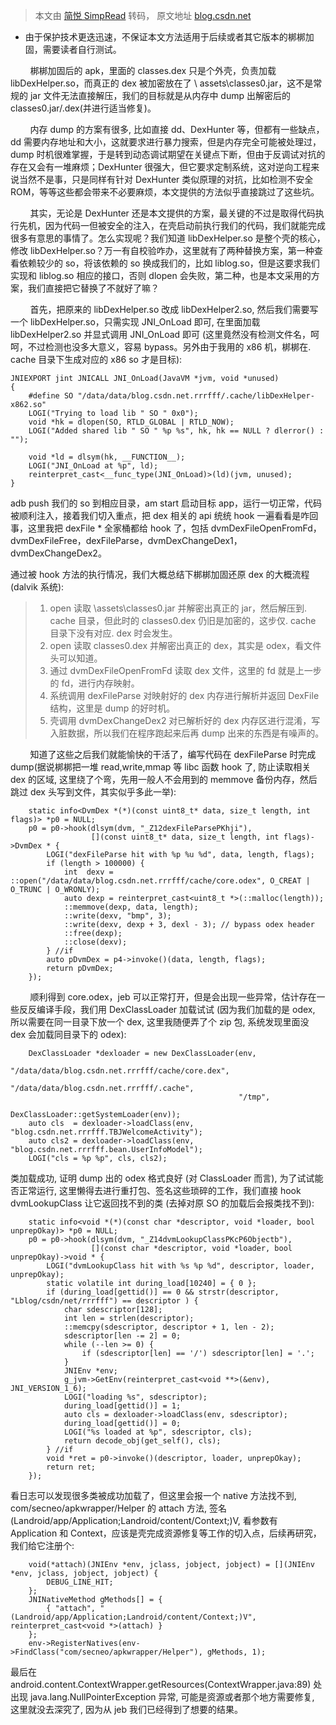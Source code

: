 > 本文由 [简悦 SimpRead](http://ksria.com/simpread/) 转码， 原文地址 [blog.csdn.net](https://blog.csdn.net/rrrfff/article/details/45112283)

*   由于保护技术更迭迅速，不保证本文方法适用于后续或者其它版本的梆梆加固，需要读者自行测试。

        梆梆加固后的 apk，里面的 classes.dex 只是个外壳，负责加载 libDexHelper.so，而真正的 dex 被加密放在了 \ assets\classes0.jar，这不是常规的 jar 文件无法直接解压，我们的目标就是从内存中 dump 出解密后的 classes0.jar/.dex(并进行适当修复)。

        内存 dump 的方案有很多, 比如直接 dd、DexHunter 等，但都有一些缺点，dd 需要内存地址和大小，这就要求进行暴力搜索，但是内存完全可能被处理过，dump 时机很难掌握，于是转到动态调试期望在关键点下断，但由于反调试对抗的存在又会有一堆麻烦；DexHunter 很强大，但它要求定制系统，这对逆向工程来说当然不是事，只是同样有针对 DexHunter 类似原理的对抗，比如检测不安全 ROM，等等这些都会带来不必要麻烦，本文提供的方法似乎直接跳过了这些坑。

        其实，无论是 DexHunter 还是本文提供的方案，最关键的不过是取得代码执行先机，因为代码一但被安全的注入，在壳启动前执行我们的代码，我们就能完成很多有意思的事情了。怎么实现呢？我们知道 libDexHelper.so 是整个壳的核心，修改 libDexHelper.so？万一有自校验咋办，这里就有了两种替换方案，第一种查看依赖较少的 so，将该依赖的 so 换成我们的，比如 liblog.so，但是这要求我们实现和 liblog.so 相应的接口，否则 dlopen 会失败，第二种，也是本文采用的方案，我们直接把它替换了不就好了嘛？  

        首先，把原来的 libDexHelper.so 改成 libDexHelper2.so, 然后我们需要写一个 libDexHelper.so，只需实现 JNI_OnLoad 即可, 在里面加载 libDexHelper2.so 并显式调用 JNI_OnLoad 即可 (这里竟然没有检测文件名，呵呵，不过检测也没多大意义，容易 bypass。另外由于我用的 x86 机，梆梆在. cache 目录下生成对应的 x86 so 才是目标):

```
JNIEXPORT jint JNICALL JNI_OnLoad(JavaVM *jvm, void *unused)
{
	#define SO "/data/data/blog.csdn.net.rrrfff/.cache/libDexHelper-x862.so"
	LOGI("Trying to load lib " SO " 0x0");
	void *hk = dlopen(SO, RTLD_GLOBAL | RTLD_NOW);
	LOGI("Added shared lib " SO " %p %s", hk, hk == NULL ? dlerror() : "");
 
	void *ld = dlsym(hk, __FUNCTION__);
	LOGI("JNI_OnLoad at %p", ld);
	reinterpret_cast<__func_type(JNI_OnLoad)>(ld)(jvm, unused);
}
```

adb push 我们的 so 到相应目录，am start 启动目标 app，运行一切正常，代码被顺利注入，接着我们切入重点，把 dex 相关的 api 统统 hook 一遍看看是咋回事，这里我把 dexFile * 全家桶都给 hook 了，包括 dvmDexFileOpenFromFd，dvmDexFileFree，dexFileParse，dvmDexChangeDex1，dvmDexChangeDex2。

通过被 hook 方法的执行情况，我们大概总结下梆梆加固还原 dex 的大概流程 (dalvik 系统):

> 1.  open 读取 \assets\classes0.jar 并解密出真正的 jar，然后解压到. cache 目录，但此时的 classes0.dex 仍旧是加密的，这步仅. cache 目录下没有对应. dex 时会发生。
> 2.  open 读取 classes0.dex 并解密出真正的 dex，其实是 odex，看文件头可以知道。
> 3.  通过 dvmDexFileOpenFromFd 读取 dex 文件，这里的 fd 就是上一步的 fd，进行内存映射。
> 4.  系统调用 dexFileParse 对映射好的 dex 内存进行解析并返回 DexFile 结构，这里是 dump 的好时机。
> 5.  壳调用 dvmDexChangeDex2 对已解析好的 dex 内存区进行混淆，写入脏数据，所以我们在程序跑起来后再 dump 出来的东西是有噪声的。

        知道了这些之后我们就能愉快的干活了，编写代码在 dexFileParse 时完成 dump(据说梆梆把一堆 read,write,mmap 等 libc 函数 hook 了, 防止读取相关 dex 的区域, 这里绕了个弯，先用一般人不会用到的 memmove 备份内存，然后跳过 dex 头写到文件，其实似乎多此一举):

```
	static info<DvmDex *(*)(const uint8_t* data, size_t length, int flags)> *p0 = NULL;
	p0 = p0->hook(dlsym(dvm, "_Z12dexFileParsePKhji"),
				  [](const uint8_t* data, size_t length, int flags)->DvmDex * {
		LOGI("dexFileParse hit with %p %u %d", data, length, flags);
		if (length > 100000) {
			int  dexv = ::open("/data/data/blog.csdn.net.rrrfff/cache/core.odex", O_CREAT | O_TRUNC | O_WRONLY);
			auto dexp = reinterpret_cast<uint8_t *>(::malloc(length));
			::memmove(dexp, data, length);
			::write(dexv, "bmp", 3);
			::write(dexv, dexp + 3, dexl - 3); // bypass odex header
			::free(dexp);
			::close(dexv);
		} //if
		auto pDvmDex = p4->invoke()(data, length, flags);
		return pDvmDex;
	});
```

        顺利得到 core.odex，jeb 可以正常打开，但是会出现一些异常，估计存在一些反反编译手段，我们用 DexClassLoader 加载试试 (因为我们加载的是 odex, 所以需要在同一目录下放一个 dex, 这里我随便弄了个 zip 包, 系统发现里面没 dex 会加载同目录下的 odex):

```
	DexClassLoader *dexloader = new DexClassLoader(env,
												   "/data/data/blog.csdn.net.rrrfff/cache/core.dex",
												   "/data/data/blog.csdn.net.rrrfff/.cache",
												   "/tmp",
												   DexClassLoader::getSystemLoader(env));
	auto cls  = dexloader->loadClass(env, "blog.csdn.net.rrrfff.TBJWelcomeActivity");
	auto cls2 = dexloader->loadClass(env, "blog.csdn.net.rrrfff.bean.UserInfoModel");
	LOGI("cls = %p %p", cls, cls2);
```

类加载成功, 证明 dump 出的 odex 格式良好 (对 ClassLoader 而言), 为了试试能否正常运行, 这里懒得去进行重打包、签名这些琐碎的工作，我们直接 hook dvmLookupClass 让它返回找不到的类 (去掉对原 SO 的加载后会报类找不到):

```
	static info<void *(*)(const char *descriptor, void *loader, bool unprepOkay)> *p0 = NULL;
	p0 = p0->hook(dlsym(dvm, "_Z14dvmLookupClassPKcP6Objectb"),
				  [](const char *descriptor, void *loader, bool unprepOkay)->void * {
		LOGI("dvmLookupClass hit with %s %p %d", descriptor, loader, unprepOkay);
		static volatile int during_load[10240] = { 0 };
		if (during_load[gettid()] == 0 && strstr(descriptor, "Lblog/csdn/net/rrrfff") == descriptor ) {
			char sdescriptor[128];
			int len = strlen(descriptor);
			::memcpy(sdescriptor, descriptor + 1, len - 2);
			sdescriptor[len -= 2] = 0;
			while (--len >= 0) {
				if (sdescriptor[len] == '/') sdescriptor[len] = '.';
			}
			JNIEnv *env;
			g_jvm->GetEnv(reinterpret_cast<void **>(&env), JNI_VERSION_1_6);
			LOGI("loading %s", sdescriptor);
			during_load[gettid()] = 1;
			auto cls = dexloader->loadClass(env, sdescriptor);
			during_load[gettid()] = 0;
			LOGI("%s loaded at %p", sdescriptor, cls);
			return decode_obj(get_self(), cls);
		} //if
		void *ret = p0->invoke()(descriptor, loader, unprepOkay);
		return ret;
	});
```

看日志可以发现很多类被成功加载了，但这里会报一个 native 方法找不到, com/secneo/apkwrapper/Helper 的 attach 方法, 签名 (Landroid/app/Application;Landroid/content/Context;)V, 看参数有 Application 和 Context，应该是壳完成资源修复等工作的切入点，后续再研究，我们给它注册个:

```
	void(*attach)(JNIEnv *env, jclass, jobject, jobject) = [](JNIEnv *env, jclass, jobject, jobject) {
		DEBUG_LINE_HIT;
	};
	JNINativeMethod gMethods[] = {
		{ "attach", "(Landroid/app/Application;Landroid/content/Context;)V", reinterpret_cast<void *>(attach) }
	};
	env->RegisterNatives(env->FindClass("com/secneo/apkwrapper/Helper"), gMethods, 1);
```

最后在 android.content.ContextWrapper.getResources(ContextWrapper.java:89) 处出现 java.lang.NullPointerException 异常, 可能是资源或者那个地方需要修复, 这里就没去深究了, 因为从 jeb 我们已经得到了想要的结果。